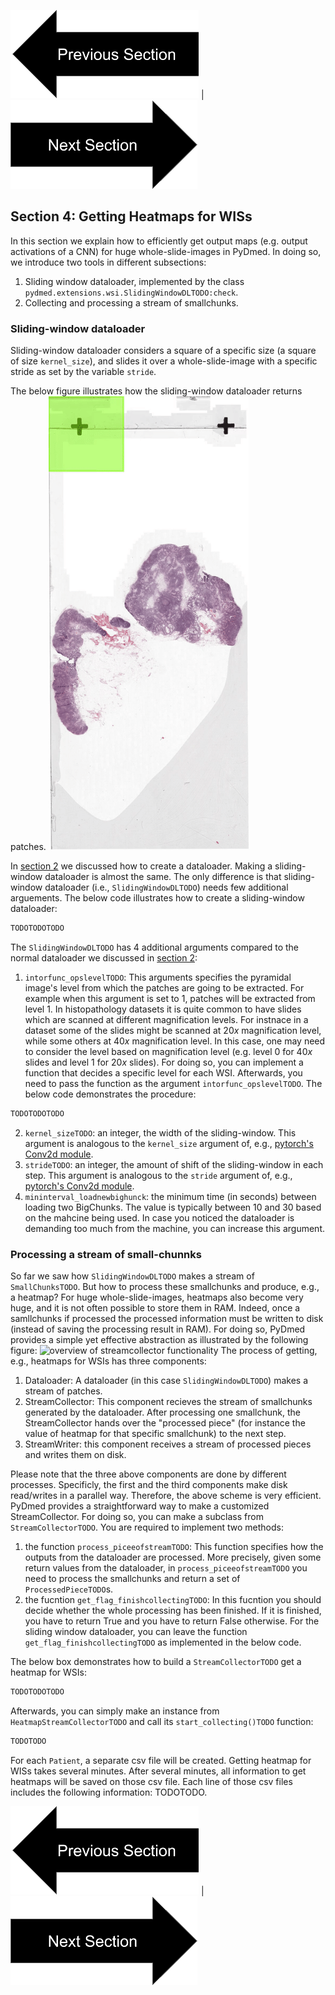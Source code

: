 


[![button](prevsectionv3.png)](tutorial_section4.html) | [![button](nextsectionv3.png)](tutorial_section6.html)

## Section 4: Getting Heatmaps for WISs
In this section we explain how to efficiently get output maps (e.g. output activations of a CNN) for huge whole-slide-images in
PyDmed.
In doing so, we introduce two tools in different subsections:
1. Sliding window dataloader, implemented by the class `pydmed.extensions.wsi.SlidingWindowDLTODO:check`.
2. Collecting and processing a stream of smallchunks.   

### Sliding-window dataloader
Sliding-window dataloader considers a square of a specific size (a square of size `kernel_size`), and slides
 it over a whole-slide-image with a specific stride as set by the variable `stride`.
 
The below figure illustrates how the sliding-window dataloader returns patches.
![Alt Text](slidingwindowdl.gif)


In [section 2](tutorial_section2.html) we discussed how to create a dataloader.
Making a sliding-window dataloader is almost the same.
The only difference is that sliding-window dataloader (i.e., `SlidingWindowDLTODO`)
needs few additional arguements. The below code illustrates how to create a sliding-window dataloader:
```python
TODOTODOTODO
``` 
The `SlidingWindowDLTODO` has 4 additional arguments compared to the normal dataloader we discussed in
[section 2](tutorial_section2.html):
1. `intorfunc_opslevelTODO`: This arguments specifies the pyramidal image's level from which the patches
are going to be extracted. For example when this argument is set to 1, patches will be extracted from level 1.
In histopathology datasets it is quite common to have slides which are scanned at different magnification levels.
For instnace in a dataset some of the slides might be scanned at $20x$ magnification level, while some others at $40x$ magnification level.
In this case, one may need to consider the level based on magnification level (e.g. level 0 for $40x$ slides and level 1 for $20x$ slides).
For doing so, you can implement a function that decides a specific level for each WSI. Afterwards, you need to
pass the function as the argument `intorfunc_opslevelTODO`. The below code demonstrates the procedure:
```python
TODOTODOTODO
```
2. `kernel_sizeTODO`: an integer, the width of the sliding-window. This argument is analogous to 
the `kernel_size` argument of, e.g., [pytorch's Conv2d module](https://pytorch.org/docs/stable/generated/torch.nn.Conv2d.html).
3. `strideTODO`: an integer, the amount of shift of the sliding-window in each step.
This argument is analogous to 
the `stride` argument of, e.g., [pytorch's Conv2d module](https://pytorch.org/docs/stable/generated/torch.nn.Conv2d.html).
4. `mininterval_loadnewbighunck`: the minimum time (in seconds) between loading two BigChunks.
The value is typically between 10 and 30 based on the mahcine being used.
In case you noticed the dataloader is demanding too much from the machine, you can increase this argument. 


### Processing a stream of small-chunnks
So far we saw how `SlidingWindowDLTODO` makes a stream of `SmallChunksTODO`.
But how to process these smallchunks and produce, e.g., a heatmap?
For huge whole-slide-images, heatmaps also become very huge, and it is not often possible to store them in RAM.
Indeed, once a samllchunks if processed the processed information must be written to disk 
(instead of saving the processing result in RAM).
For doing so, PyDmed provides a simple yet effective abstraction as illustrated by the following figure:
![overview of streamcollector functionality](streamcollector.png)
The process of getting, e.g., heatmaps for WSIs has three components:
1. Dataloader: A dataloader (in this case `SlidingWindowDLTODO`) makes a stream of patches.
2. StreamCollector: This component recieves the stream of smallchunks generated by the dataloader.
After processing one smallchunk, the StreamCollector hands over the "processed piece" (for instance the value of
heatmap for that specific smallchunk) to the next step.
3. StreamWriter: this component receives a stream of processed pieces and writes them on disk.

Please note that the three above components are done by different processes.
Specificly, the first and the third components make disk read/writes in a parallel way.
Therefore, the above scheme is very efficient. 
PyDmed provides a straightforward way to make a customized StreamCollector. 
For doing so, you can make a subclass from `StreamCollectorTODO`.
You are required to implement two methods:
1. the function `process_piceeofstreamTODO`: This function specifies how the outputs from the dataloader
are processed. More precisely, given some return values from the dataloader, in `process_piceeofstreamTODO` 
you need to process the smallchunks and return a set of `ProcessedPieceTODO`s. 
2. the fucntion `get_flag_finishcollectingTODO`: In this fucntion you should decide whether the whole processing
has been finished. If it is finished, you have to return True and you have to return False otherwise.
For the sliding window dataloader, you can leave the function `get_flag_finishcollectingTODO`
as implemented in the below code.

The below box demonstrates how to build a `StreamCollectorTODO` get a heatmap for WSIs:
```python
TODOTODOTODO
```
Afterwards, you can simply make an instance from `HeatmapStreamCollectorTODO` and call its `start_collecting()TODO`
function:
```python
TODOTODO
```

For each `Patient`, a separate csv file will be created.
Getting heatmap for WISs takes several minutes. 
After several minutes, all information to get heatmaps will be saved on those csv file.
Each line of those csv files includes the following information:
TODOTODO.
     

      



[![button](prevsectionv3.png)](tutorial_section4.html) | [![button](nextsectionv3.png)](tutorial_section6.html)

